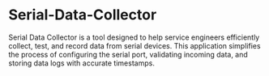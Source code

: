 # Serial-Data-Collector
Serial Data Collector is a tool designed to help service engineers efficiently collect, test, and record data from serial devices. This application simplifies the process of configuring the serial port, validating incoming data, and storing data logs with accurate timestamps.
